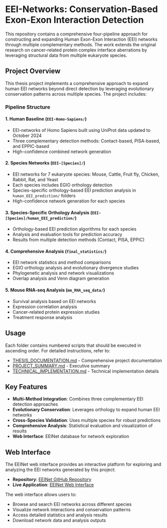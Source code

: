 # EEI-Networks: Conservation-Based Exon-Exon Interaction Detection

This repository contains a comprehensive four-pipeline approach for constructing and expanding Human Exon-Exon Interaction (EEI) networks through multiple complementary methods. The work extends the original research on cancer-related protein complex interface aberrations by leveraging structural data from multiple eukaryote species.

## Project Overview

This thesis project implements a comprehensive approach to expand human EEI networks beyond direct detection by leveraging evolutionary conservation patterns across multiple species. The project includes:

### Pipeline Structure

#### 1. Human Baseline (`EEI-Homo-Sapiens/`)
- EEI-networks of Homo Sapiens built using UniProt data updated to October 2024
- Three complementary detection methods: Contact-based, PISA-based, and EPPIC-based
- High-confidence combined network generation

#### 2. Species Networks (`EEI-[Species]/`)
- EEI networks for 7 eukaryote species: Mouse, Cattle, Fruit fly, Chicken, Rabbit, Rat, and Yeast
- Each species includes EGIO orthology detection
- Species-specific orthology-based EEI prediction analysis in `human_EEI_prediction/` folders
- High-confidence network generation for each species

#### 3. Species-Specific Orthology Analysis (`EEI-[Species]/human_EEI_prediction/`)
- Orthology-based EEI prediction algorithms for each species
- Analysis and evaluation tools for prediction accuracy
- Results from multiple detection methods (Contact, PISA, EPPIC)

#### 4. Comprehensive Analysis (`final_statistics/`)
- EEI network statistics and method comparisons
- EGIO orthology analysis and evolutionary divergence studies
- Phylogenetic analysis and network visualizations
- Overlap analysis and Venn diagram generation

#### 5. Mouse RNA-seq Analysis (`mm_RNA_seq_data/`)
- Survival analysis based on EEI networks
- Expression correlation analysis
- Cancer-related protein expression studies
- Treatment response analysis

## Usage

Each folder contains numbered scripts that should be executed in ascending order. For detailed instructions, refer to:
- [THESIS_DOCUMENTATION.md](THESIS_DOCUMENTATION.md) - Comprehensive project documentation
- [PROJECT_SUMMARY.md](PROJECT_SUMMARY.md) - Executive summary
- [TECHNICAL_IMPLEMENTATION.md](TECHNICAL_IMPLEMENTATION.md) - Technical implementation details

## Key Features

- **Multi-Method Integration**: Combines three complementary EEI detection approaches
- **Evolutionary Conservation**: Leverages orthology to expand human EEI networks
- **Cross-Species Validation**: Uses multiple species for robust predictions
- **Comprehensive Analysis**: Statistical evaluation and visualization of results
- **Web Interface**: EEINet database for network exploration

## Web Interface

The EEINet web interface provides an interactive platform for exploring and analyzing the EEI networks generated by this project:

- **Repository**: [EEINet GitHub Repository](https://github.com/MohamedAbouzid1/EEINet/)
- **Live Application**: [EEINet Web Interface](https://apps.cosy.bio/eeinet/)

The web interface allows users to:
- Browse and search EEI networks across different species
- Visualize network interactions and conservation patterns
- Access detailed statistics and analysis results
- Download network data and analysis outputs 
